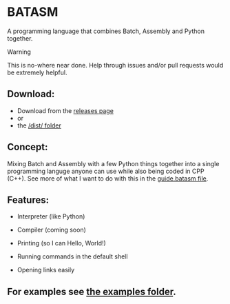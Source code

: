 # BATASM
A programming language that combines Batch, Assembly and Python together.

> [!WARNING]
> This is no-where near done. Help through issues and/or pull requests would be extremely helpful.

## Download:
- Download from the [releases page](https://github.com/james-beans/BATASM/releases)
- or
- the [/dist/ folder](/dist/)

## Concept:
Mixing Batch and Assembly with a few Python things together into a single programming languge anyone can use while also being coded in CPP (C++).
See more of what I want to do with this in the [guide.batasm file](/examples/guide.batasm).

## Features:
- Interpreter (like Python)
- Compiler (coming soon)

- Printing (so I can Hello, World!)
- Running commands in the default shell
- Opening links easily

## For examples see [the examples folder](/examples).
